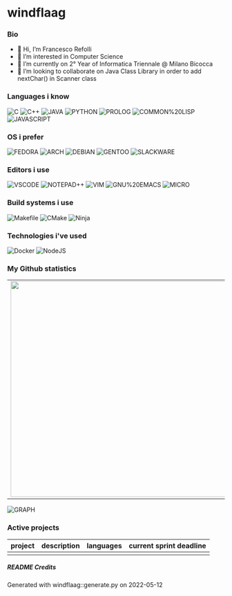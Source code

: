 # windflaag

### Bio
- 👋 Hi, I’m Francesco Refolli
- 👀 I’m interested in Computer Science
- 🌱 I’m currently on 2° Year of Informatica Triennale @ Milano Bicocca
- 💞️ I’m looking to collaborate on Java Class Library in order to add nextChar() in Scanner class

### Languages i know
![C](https://img.shields.io/badge/-C-orange.svg) ![C++](https://img.shields.io/badge/-C++-lightviolet.svg) ![JAVA](https://img.shields.io/badge/-JAVA-lightyellow.svg) ![PYTHON](https://img.shields.io/badge/-PYTHON-blue.svg) ![PROLOG](https://img.shields.io/badge/-PROLOG-violet.svg) ![COMMON%20LISP](https://img.shields.io/badge/-COMMON%20LISP-yellow.svg) ![JAVASCRIPT](https://img.shields.io/badge/-JAVASCRIPT-lightviolet.svg)

### OS i prefer
![FEDORA](https://img.shields.io/badge/-FEDORA-lightyellow.svg) ![ARCH](https://img.shields.io/badge/-ARCH-blue.svg) ![DEBIAN](https://img.shields.io/badge/-DEBIAN-orange.svg) ![GENTOO](https://img.shields.io/badge/-GENTOO-red.svg) ![SLACKWARE](https://img.shields.io/badge/-SLACKWARE-violet.svg)

### Editors i use
![VSCODE](https://img.shields.io/badge/-VSCODE-orange.svg) ![NOTEPAD++](https://img.shields.io/badge/-NOTEPAD++-blue.svg) ![VIM](https://img.shields.io/badge/-VIM-red.svg) ![GNU%20EMACS](https://img.shields.io/badge/-GNU%20EMACS-red.svg) ![MICRO](https://img.shields.io/badge/-MICRO-lightyellow.svg)

### Build systems i use
![Makefile](https://img.shields.io/badge/-Makefile-lightviolet.svg) ![CMake](https://img.shields.io/badge/-CMake-violet.svg) ![Ninja](https://img.shields.io/badge/-Ninja-grey.svg)

### Technologies i've used
![Docker](https://img.shields.io/badge/-Docker-yellow.svg) ![NodeJS](https://img.shields.io/badge/-NodeJS-lightgrey.svg)

### My Github statistics

<center>
<table>
    <tr>
        <td><img width="500px" align="left" src="https://github-readme-stats.vercel.app/api?username=windflaag&show_icons=true&theme=tokyonight" /></td>
        <td><img width="450px" align="left" src="https://github-readme-stats.vercel.app/api/top-langs/?username=windflaag&layout=compact&langs_count=12&theme=tokyonight"/></td>
    </tr>
    </table>
</center>

<p align="center">

![GRAPH](https://activity-graph.herokuapp.com/graph?username=windflaag&hide_border=true&theme=redical)

</p>
        
### Active projects
|project | description | languages | current sprint deadline|
|------- | ----------- | --------- | -----------------------|
| |  |  | |

##### README Credits
Generated with windflaag::generate.py on 2022-05-12

